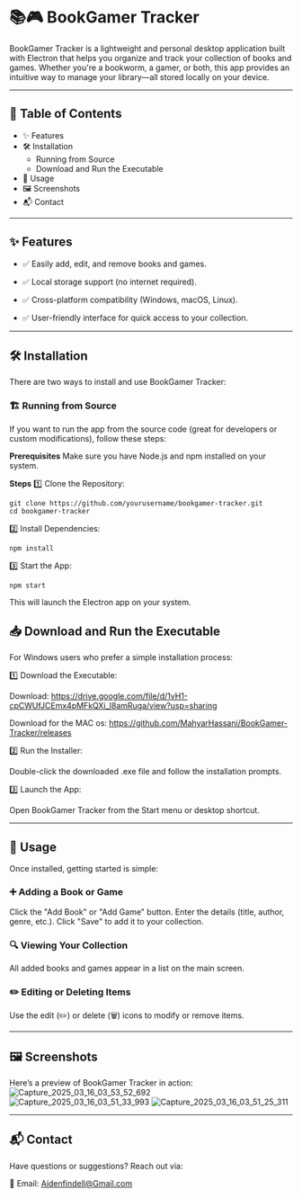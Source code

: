 # 📚🎮 BookGamer Tracker
BookGamer Tracker is a lightweight and personal desktop application built with Electron that helps you organize and track your collection of books and games. 
Whether you're a bookworm, a gamer, or both, this app provides an intuitive way to manage your library—all stored locally on your device.

--------------------------------------------

## 📖 Table of Contents
- ✨ Features
- 🛠 Installation
    - Running from Source
    - Download and Run the Executable
- 🚀 Usage
- 🖼 Screenshots
- 📬 Contact

----------------------------------------------

## ✨ Features
- ✅ Easily add, edit, and remove books and games.

- ✅ Local storage support (no internet required).

- ✅ Cross-platform compatibility (Windows, macOS, Linux).

- ✅ User-friendly interface for quick access to your collection.

--------------------------------------------------------

## 🛠 Installation
There are two ways to install and use BookGamer Tracker:

### 🏗 Running from Source
If you want to run the app from the source code (great for developers or custom modifications), follow these steps:

**Prerequisites**
Make sure you have Node.js and npm installed on your system.

**Steps**
1️⃣ Clone the Repository:
```
git clone https://github.com/yourusername/bookgamer-tracker.git
cd bookgamer-tracker
```
2️⃣ Install Dependencies:
```
npm install
```
3️⃣ Start the App:
```
npm start
```
This will launch the Electron app on your system.

## 📥 Download and Run the Executable
For Windows users who prefer a simple installation process:

1️⃣ Download the Executable:

Download: https://drive.google.com/file/d/1vH1-cpCWUfJCEmx4pMFkQXi_l8amRuga/view?usp=sharing

Download for the MAC os: https://github.com/MahyarHassani/BookGamer-Tracker/releases

2️⃣ Run the Installer:

Double-click the downloaded .exe file and follow the installation prompts.

3️⃣ Launch the App:

Open BookGamer Tracker from the Start menu or desktop shortcut.

------------------------------------------------------------

## 🚀 Usage
Once installed, getting started is simple:

### **➕ Adding a Book or Game**
Click the "Add Book" or "Add Game" button.
Enter the details (title, author, genre, etc.).
Click "Save" to add it to your collection.
### **🔍 Viewing Your Collection**
All added books and games appear in a list on the main screen.
### **✏️ Editing or Deleting Items**
Use the edit (✏️) or delete (🗑) icons to modify or remove items.

--------------------------------------------------------------------------------------
## 🖼 Screenshots
Here’s a preview of BookGamer Tracker in action:
![Capture_2025_03_16_03_53_52_692](https://github.com/user-attachments/assets/df92d8f4-8c03-4d5a-8998-2784550019cc)
![Capture_2025_03_16_03_51_33_993](https://github.com/user-attachments/assets/3e96ea42-f9da-49a6-8ea5-14eb4f7fdf4b)
![Capture_2025_03_16_03_51_25_311](https://github.com/user-attachments/assets/33fdaf89-5e53-4d22-b53a-5cf87f5c7a9a)

---------------------------------------------------------
## 📬 Contact
Have questions or suggestions? Reach out via:

📧 Email: Aidenfindell@Gmail.com
